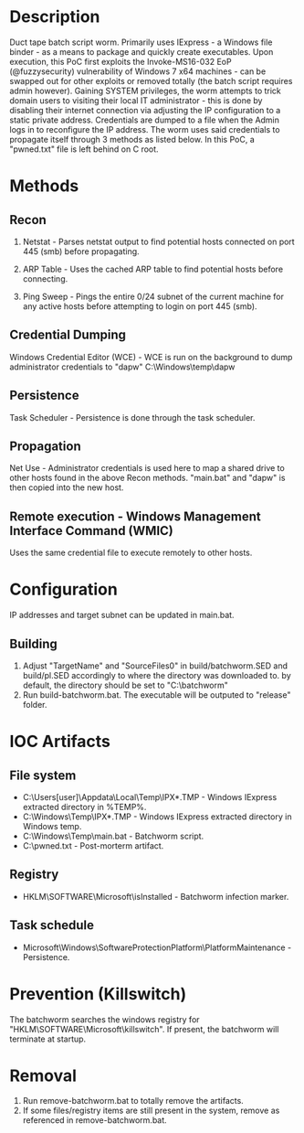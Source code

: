 # Description
Duct tape batch script worm. Primarily uses IExpress - a Windows file binder - as a means to package and quickly create executables. Upon execution, this PoC first exploits the Invoke-MS16-032 EoP (@fuzzysecurity) vulnerability of Windows 7 x64 machines - can be swapped out for other exploits or removed totally (the batch script requires admin however).
Gaining SYSTEM privileges, the worm attempts to trick domain users to visiting their local IT administrator - this is done by disabling their internet connection via adjusting the IP configuration to a static private address.
Credentials are dumped to a file when the Admin logs in to reconfigure the IP address. The worm uses said credentials to propagate itself through 3 methods as listed below. In this PoC, a "pwned.txt" file is left behind on C root.

# Methods
## Recon
1. Netstat - Parses netstat output to find potential hosts connected on port 445 (smb) before propagating.
2. ARP Table - Uses the cached ARP table to find potential hosts before connecting.

3. Ping Sweep - Pings the entire 0/24 subnet of the current machine for any active hosts before attempting to login on port 445 (smb).

## Credential Dumping
Windows Credential Editor (WCE) - WCE is run on the background to dump administrator credentials to "dapw" C:\Windows\temp\dapw

## Persistence
Task Scheduler - Persistence is done through the task scheduler.

## Propagation
Net Use - Administrator credentials is used here to map a shared drive to other hosts found in the above Recon methods. "main.bat" and "dapw" is then copied into the new host.

## Remote execution - Windows Management Interface Command (WMIC) 
Uses the same credential file to execute remotely to other hosts.

# Configuration
IP addresses and target subnet can be updated in main.bat.

## Building
1. Adjust "TargetName" and "SourceFiles0" in build/batchworm.SED and build/pl.SED accordingly to where the directory was downloaded to. by default, the directory should be set to "C:\batchworm"
2. Run build-batchworm.bat. The executable will be outputed to "release" folder.

# IOC Artifacts
## File system
* C:\Users\[user]\Appdata\Local\Temp\IPX*.TMP - Windows IExpress extracted directory in %TEMP%.
* C:\Windows\Temp\IPX*.TMP - Windows IExpress extracted directory in Windows temp.
* C:\Windows\Temp\main.bat - Batchworm script.
* C:\pwned.txt - Post-morterm artifact.

## Registry
* HKLM\SOFTWARE\Microsoft\isInstalled - Batchworm infection marker.

## Task schedule
* Microsoft\Windows\SoftwareProtectionPlatform\PlatformMaintenance - Persistence.

# Prevention (Killswitch)
The batchworm searches the windows registry for "HKLM\SOFTWARE\Microsoft\killswitch". If present, the batchworm will terminate at startup.

# Removal
1. Run remove-batchworm.bat to totally remove the artifacts.
2. If some files/registry items are still present in the system, remove as referenced in remove-batchworm.bat.
